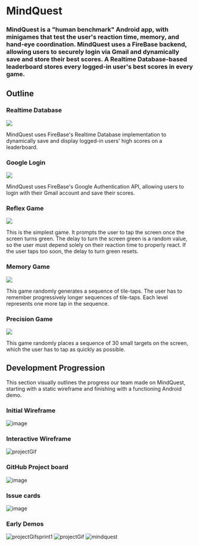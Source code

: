 # MindQuest
### MindQuest is a "human benchmark" Android app, with minigames that test the user's reaction time, memory, and hand-eye coordination. MindQuest uses a FireBase backend, allowing users to securely login via Gmail and dynamically save and store their best scores. A Realtime Database-based leaderboard stores every logged-in user's best scores in every game.


## Outline

### Realtime Database
![](gifs/database.gif)  

MindQuest uses FireBase's Realtime Database implementation to dynamically save and display logged-in users' high scores on a leaderboard.

### Google Login
![](gifs/login.gif)  

MindQuest uses FireBase's Google Authentication API, allowing users to login with their Gmail account and save their scores.  

### Reflex Game
![](gifs/reflexgame.gif)  

This is the simplest game. It prompts the user to tap the screen once the screen turns green. The delay to turn the screen green is a random value, so the user must depend solely on their reaction time to properly react. If the user taps too soon, the delay to turn green resets.

### Memory Game
![](gifs/memorygame.gif)

This game randomly generates a sequence of tile-taps. The user has to remember progressively longer sequences of tile-taps. Each level represents one more tap in the sequence.

### Precision Game
![](gifs/precisiongame.gif)

This game randomly places a sequence of 30 small targets on the screen, which the user has to tap as quickly as possible.

## Development Progression

This section visually outlines the progress our team made on MindQuest, starting with a static wireframe and finishing with a functioning Android demo.

### Initial Wireframe
![image](https://github.com/CS388GROUPTLCN/CS388GROUP/assets/64219376/147557a3-45d6-4117-a027-cea3d086b8d9)

### Interactive Wireframe
![projectGif](https://github.com/CS388GROUPTLCN/CS388GROUP/assets/64219376/fba12b14-6e18-4be6-837e-e64473bffe57)

### GitHub Project board
![image](https://github.com/CS388GROUPTLCN/CS388GROUP/assets/33474625/7c79c6a6-eea2-4aeb-a6e5-82958173ca3b)

### Issue cards
![image](https://github.com/CS388GROUPTLCN/CS388GROUP/assets/33474625/178c23ae-c16b-4f15-a4f7-31c0c087dae7)

### Early Demos
![projectGifsprint1](https://github.com/CS388GROUPTLCN/CS388GROUP/assets/64219376/18ffae02-a3e5-40c5-b40d-cd742e21e181)
![projectGif](https://github.com/CS388GROUPTLCN/CS388GROUP/assets/64219376/27c30088-1861-4739-9a29-a1272e581934)
![mindquest](https://github.com/CS388GROUPTLCN/CS388GROUP/assets/64219376/ad782c7e-1f33-423c-b59d-f05437ccd87c)
